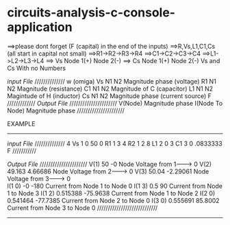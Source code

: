 # circuits-analysis-c-console-application

==>please dont forget (F (capital) in the end of the inputs)
==>R,Vs,L1,C1,Cs (all start in capital not small)
==>R1->R2->R3->R4
==>C1->C2->C3->C4
==>L1->L2->L3->L4
==> Vs Node 1(+)  Node 2(-)
==> Cs Node 1(+)  Node 2(-) 
Vs and Cs With no Numbers

*input File*
//////////////
w   (omiga)
Vs N1 N2 Magnitude phase  (voltage)
R1 N1 N2 Magnitude        (resistance)
C1 N1 N2 Magnitude of C   (capacitor)
L1 N1 N2 Magintude of H   (inductor)
Cs N1 N2 Magnitude phase  (current source) 
F
/////////////
*Output File*
//////////////////////
V(Node) Magnitude phase
I(Node To Node) Magnitude phase
//////////////////////



EXAMPLE
************************************
*input File*
//////////////
4
Vs 1 0 50 0
R1 1 3 4
R2 1 2 8
L1 2 0 3
C1 3 0 .0833333
F
///////////



*Output File*
//////////////////////
V(1) 50 -0                    Node Voltage from 1---> 0
V(2) 49.163 4.66686           Node Voltage from 2---> 0
V(3) 50.04 -2.29061           Node Voltage from 3---> 0                            
I(1 0) -0 -180                Current from Node 1 to Node 0
I(1 3) 0.5 90                 Current from Node 1 to Node 3
I(1 2) 0.515388 -75.9638      Current from Node 1 to Node 2
I(2 0) 0.541464 -77.7385      Current from Node 2 to Node 0
I(3 0) 0.555691 85.8002       Current from Node 3 to Node 0
////////////////////////////
********************************************




